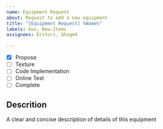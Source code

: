 ```yaml
---
name: Equipment Request
about: Request to add a new equipment
title: "[Equipment Request] %Name%"
labels: Gun, New-Items
assignees: Erstori, Ghogm4

---
```


- [x] Propose
- [ ] Texture
- [ ] Code Implementation
- [ ] Online Test
- [ ] Complete

## Descrition
A clear and concise description of details of this equipment
